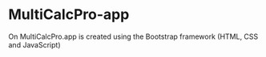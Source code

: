 # MultiCalcPro-app

On MultiCalcPro.app is created using the Bootstrap framework (HTML, CSS and JavaScript)
